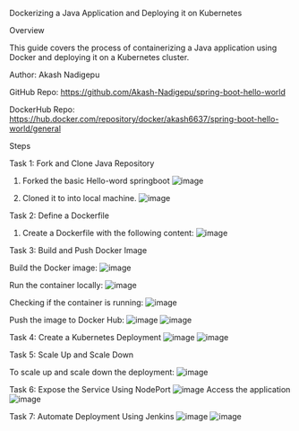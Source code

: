 Dockerizing a Java Application and Deploying it on Kubernetes

Overview

This guide covers the process of containerizing a Java application using Docker and deploying it on a Kubernetes cluster.

Author: Akash Nadigepu

GitHub Repo: https://github.com/Akash-Nadigepu/spring-boot-hello-world

DockerHub Repo: https://hub.docker.com/repository/docker/akash6637/spring-boot-hello-world/general

Steps

Task 1: Fork and Clone Java Repository
1. Forked the basic Hello-word springboot 
![image](https://github.com/user-attachments/assets/92749726-b6bc-45b9-a252-ad7af1c7828e)

2.	Cloned it to into local machine.
   ![image](https://github.com/user-attachments/assets/35a961c7-a5f7-4132-b4ce-894cdeb61527)


Task 2: Define a Dockerfile

1. Create a Dockerfile with the following content:
   ![image](https://github.com/user-attachments/assets/98b3d1ba-c11b-4f8f-961e-dae3dbbf63d4)


Task 3: Build and Push Docker Image

Build the Docker image:
![image](https://github.com/user-attachments/assets/02bac17b-22c8-412c-8ab0-cc8250d2b9b1)

Run the container locally:
![image](https://github.com/user-attachments/assets/325b3901-9d38-4dae-83ce-7d6b57c574f2)

Checking if the container is running:
![image](https://github.com/user-attachments/assets/b0c76e56-6322-4435-8782-b8fd3a1bceb2)

Push the image to Docker Hub:
![image](https://github.com/user-attachments/assets/e129d944-20d2-4f76-9cce-f8cafd5ab0bf)
![image](https://github.com/user-attachments/assets/46e3f929-ef82-4ba4-9768-9da3d2d55a4e)


Task 4: Create a Kubernetes Deployment
![image](https://github.com/user-attachments/assets/e5696346-5546-4520-bfcb-341221ef89b4)
![image](https://github.com/user-attachments/assets/c5815c7a-ec30-4f43-9829-362a5e8a1cd4)


Task 5: Scale Up and Scale Down

To scale up and scale down the deployment:
![image](https://github.com/user-attachments/assets/cbbddb4c-4d35-4056-b6b9-f4f196cc8fc4)


Task 6: Expose the Service Using NodePort
![image](https://github.com/user-attachments/assets/9b88342b-6081-422f-ba5a-8d302861bd96)
Access the application
![image](https://github.com/user-attachments/assets/b3131fa7-7a1f-451a-9995-9fc7b563ac13)


Task 7: Automate Deployment Using Jenkins
![image](https://github.com/user-attachments/assets/f3ab2e6c-2374-41ee-9386-a824cbdfb99f)
![image](https://github.com/user-attachments/assets/92ffda22-5bd5-4c8e-9880-e971bbc5eeb5)

